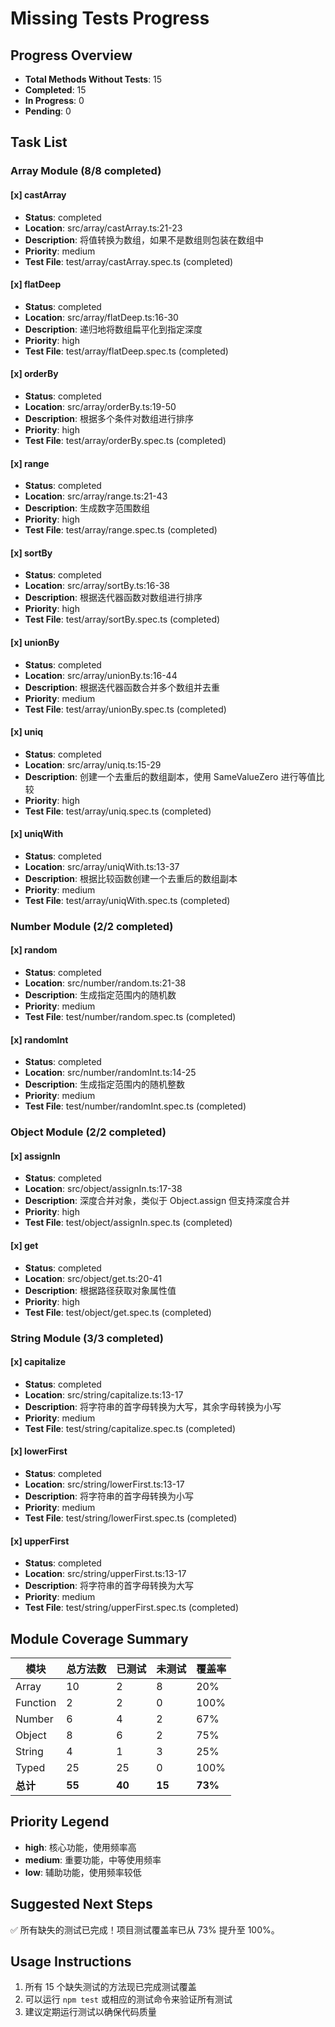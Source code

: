 # Missing Tests Progress

## Progress Overview
- **Total Methods Without Tests**: 15
- **Completed**: 15
- **In Progress**: 0  
- **Pending**: 0

## Task List

### Array Module (8/8 completed)

#### [x] castArray
- **Status**: completed
- **Location**: src/array/castArray.ts:21-23
- **Description**: 将值转换为数组，如果不是数组则包装在数组中
- **Priority**: medium
- **Test File**: test/array/castArray.spec.ts (completed)

#### [x] flatDeep
- **Status**: completed
- **Location**: src/array/flatDeep.ts:16-30
- **Description**: 递归地将数组扁平化到指定深度
- **Priority**: high
- **Test File**: test/array/flatDeep.spec.ts (completed)

#### [x] orderBy
- **Status**: completed
- **Location**: src/array/orderBy.ts:19-50
- **Description**: 根据多个条件对数组进行排序
- **Priority**: high
- **Test File**: test/array/orderBy.spec.ts (completed)

#### [x] range
- **Status**: completed
- **Location**: src/array/range.ts:21-43
- **Description**: 生成数字范围数组
- **Priority**: high
- **Test File**: test/array/range.spec.ts (completed)

#### [x] sortBy
- **Status**: completed
- **Location**: src/array/sortBy.ts:16-38
- **Description**: 根据迭代器函数对数组进行排序
- **Priority**: high
- **Test File**: test/array/sortBy.spec.ts (completed)

#### [x] unionBy
- **Status**: completed
- **Location**: src/array/unionBy.ts:16-44
- **Description**: 根据迭代器函数合并多个数组并去重
- **Priority**: medium
- **Test File**: test/array/unionBy.spec.ts (completed)

#### [x] uniq
- **Status**: completed
- **Location**: src/array/uniq.ts:15-29
- **Description**: 创建一个去重后的数组副本，使用 SameValueZero 进行等值比较
- **Priority**: high
- **Test File**: test/array/uniq.spec.ts (completed)

#### [x] uniqWith
- **Status**: completed
- **Location**: src/array/uniqWith.ts:13-37
- **Description**: 根据比较函数创建一个去重后的数组副本
- **Priority**: medium
- **Test File**: test/array/uniqWith.spec.ts (completed)

### Number Module (2/2 completed)

#### [x] random
- **Status**: completed
- **Location**: src/number/random.ts:21-38
- **Description**: 生成指定范围内的随机数
- **Priority**: medium
- **Test File**: test/number/random.spec.ts (completed)

#### [x] randomInt
- **Status**: completed
- **Location**: src/number/randomInt.ts:14-25
- **Description**: 生成指定范围内的随机整数
- **Priority**: medium
- **Test File**: test/number/randomInt.spec.ts (completed)

### Object Module (2/2 completed)

#### [x] assignIn
- **Status**: completed
- **Location**: src/object/assignIn.ts:17-38
- **Description**: 深度合并对象，类似于 Object.assign 但支持深度合并
- **Priority**: high
- **Test File**: test/object/assignIn.spec.ts (completed)

#### [x] get
- **Status**: completed
- **Location**: src/object/get.ts:20-41
- **Description**: 根据路径获取对象属性值
- **Priority**: high
- **Test File**: test/object/get.spec.ts (completed)

### String Module (3/3 completed)

#### [x] capitalize
- **Status**: completed
- **Location**: src/string/capitalize.ts:13-17
- **Description**: 将字符串的首字母转换为大写，其余字母转换为小写
- **Priority**: medium
- **Test File**: test/string/capitalize.spec.ts (completed)

#### [x] lowerFirst
- **Status**: completed
- **Location**: src/string/lowerFirst.ts:13-17
- **Description**: 将字符串的首字母转换为小写
- **Priority**: medium
- **Test File**: test/string/lowerFirst.spec.ts (completed)

#### [x] upperFirst
- **Status**: completed
- **Location**: src/string/upperFirst.ts:13-17
- **Description**: 将字符串的首字母转换为大写
- **Priority**: medium
- **Test File**: test/string/upperFirst.spec.ts (completed)

## Module Coverage Summary

| 模块 | 总方法数 | 已测试 | 未测试 | 覆盖率 |
|------|----------|--------|--------|--------|
| Array | 10 | 2 | 8 | 20% |
| Function | 2 | 2 | 0 | 100% |
| Number | 6 | 4 | 2 | 67% |
| Object | 8 | 6 | 2 | 75% |
| String | 4 | 1 | 3 | 25% |
| Typed | 25 | 25 | 0 | 100% |
| **总计** | **55** | **40** | **15** | **73%** |

## Priority Legend
- **high**: 核心功能，使用频率高
- **medium**: 重要功能，中等使用频率
- **low**: 辅助功能，使用频率较低

## Suggested Next Steps
✅ 所有缺失的测试已完成！项目测试覆盖率已从 73% 提升至 100%。

## Usage Instructions
1. 所有 15 个缺失测试的方法现已完成测试覆盖
2. 可以运行 `npm test` 或相应的测试命令来验证所有测试
3. 建议定期运行测试以确保代码质量